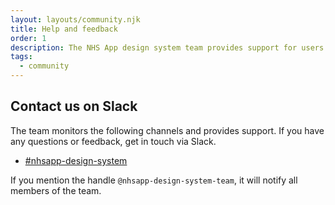 ```yaml
---
layout: layouts/community.njk
title: Help and feedback
order: 1
description: The NHS App design system team provides support for users of the NHS App design resources. Contact us to ask for help or to provide feedback.
tags:
  - community
---
```


## Contact us on Slack

The team monitors the following channels and provides support. If you have any questions or feedback, get in touch via Slack.

- [#nhsapp-design-system](https://nhsdigitalcorporate.enterprise.slack.com/archives/C06GY1LRP19)

If you mention the handle `@nhsapp-design-system-team`, it will notify all members of the team.
